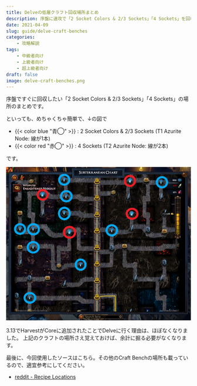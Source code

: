 ```yaml
---
title: Delveの低層クラフト回収場所まとめ
description: 序盤に速攻で「2 Socket Colors & 2/3 Sockets」「4 Sockets」を回収する方法です
date: 2021-04-09
slug: guide/delve-craft-benches
categories:
    - 攻略解説
tags:
    - 中級者向け
    - 上級者向け
    - 超上級者向け
draft: false
image: delve-craft-benches.png
---
```


序盤ですぐに回収したい「2 Socket Colors & 2/3 Sockets」「4 Sockets」の場所のまとめです。

といっても、めちゃくちゃ簡単で、↓の図で

- {{< color blue "青◯" >}} : 2 Socket Colors & 2/3 Sockets (T1 Azurite Node: 線が1本)
- {{< color red "赤◯" >}} : 4 Sockets (T2 Azurite Node: 線が2本)

です。

![Craft Benches](delve-craft-benches.png)

3.13でHarvestがCoreに追加されたことでDelveに行く理由は、ほぼなくなりました。
上記のクラフトの場所さえ覚えておけば、余計に掘る必要がなくなります。

最後に、今回使用したソースはこちら。その他のCraft Benchの場所も載っているので、適宜参考にしてください。

- [reddit - Recipe Locations](https://www.reddit.com/r/pathofexile/comments/a4njpc/recipe_locations/)
